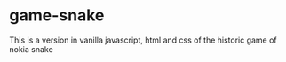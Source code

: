 # game-snake
This is a version in vanilla javascript, html and css of the historic game of nokia snake
